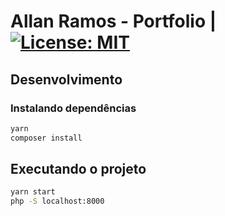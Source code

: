 # Allan Ramos - Portfolio | [![License: MIT](https://img.shields.io/badge/License-MIT-yellow.svg)](https://github.com/pagarme/artis/blob/master/LICENSE)

## Desenvolvimento

### Instalando dependências

```sh
yarn
composer install
```

## Executando o projeto

```sh
yarn start
php -S localhost:8000
```